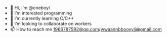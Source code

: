 - 👋 Hi, I’m @oneboyi
- 👀 I’m interested programming
- 🌱 I’m currently learning C/C++
- 💞️ I’m looking to collaborate on workers
- 📫 How to reach me 1966787592@qq.com/wwaannbbooyyii@gmail.com

<!---
oneboyi/oneboyi is a ✨ special ✨ repository because its `README.md` (this file) appears on your GitHub profile.
You can click the Preview link to take a look at your changes.
--->
